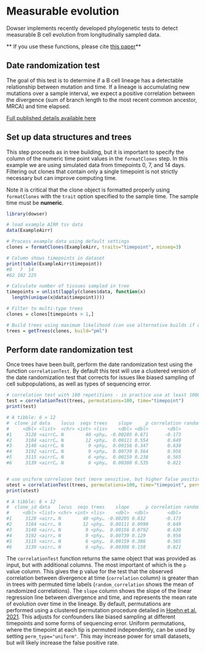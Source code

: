# Measurable evolution

Dowser implements recently developed phylogenetic tests to detect measurable B cell evolution from longitudinally sampled data.

** If you use these functions, please cite [this paper](https://elifesciences.org/articles/70873)**

## Date randomization test

The goal of this test is to determine if a B cell lineage has a detectable relationship between mutation and time. If a lineage is accumulating new mutations over a sample interval, we expect a positive correlation between the divergence (sum of branch length to the most recent common ancestor, MRCA) and time elapsed. 

[Full published details available here](https://elifesciences.org/articles/70873)

## Set up data structures and trees

This step proceeds as in tree building, but it is important to specify the column of the numeric time point values in the `formatClones` step. In this example we are using simulated data from timepoints 0, 7, and 14 days. Filtering out clones that contain only a single timepoint is not strictly necessary but can improve computing time.

Note it is critical that the clone object is formatted properly using `formatClones` with the `trait` option specified to the sample time. The sample time must be **numeric**.


```r
library(dowser)

# load example AIRR tsv data
data(ExampleAirr)

# Process example data using default settings
clones = formatClones(ExampleAirr, traits="timepoint", minseq=3)

# Column shows timepoints in dataset
print(table(ExampleAirr$timepoint))
#0   7  14 
#62 102 225 

# Calculate number of tissues sampled in tree
timepoints = unlist(lapply(clones$data, function(x)
  length(unique(x@data$timepoint))))

# Filter to multi-type trees
clones = clones[timepoints > 1,]

# Build trees using maximum likelihood (can use alternative builds if desired)
trees = getTrees(clones, build="pml")
```

## Perform date randomization test

Once trees have been built, perform the date randomization test using the function `correlationTest`. By default this test will use a clustered version of the date randomization test that corrects for issues like biased sampling of cell subpopulations, as well as types of sequencing error.



```r
# correlation test with 100 repetitions - in practice use at least 1000
test = correlationTest(trees, permutations=100, time="timepoint")
print(test)

# A tibble: 6 × 12
#  clone_id data    locus  seqs trees    slope     p correlation random_correlat…
#     <dbl> <list>  <chr> <int> <lis>    <dbl> <dbl>       <dbl>            <dbl>
#1     3128 <airrC… N        40 <phy… -0.00205 0.871      -0.173         -0.00953
#2     3184 <airrC… N        12 <phy…  0.00111 0.554       0.649          0.0649 
#3     3140 <airrC… N         9 <phy…  0.00156 0.347       0.630         -0.0278 
#4     3192 <airrC… N         9 <phy…  0.00739 0.564       0.956          0.115  
#5     3115 <airrC… N         6 <phy…  0.00159 0.238       0.565          0.0131 
#6     3139 <airrC… N         6 <phy…  0.00308 0.535       0.821          0.0492 


# use uniform correlaion test (more sensitive, but higher false positive rate)
utest = correlationTest(trees, permutations=100, time="timepoint", perm_type="uniform")
print(utest)

# A tibble: 6 × 12
#  clone_id data   locus  seqs trees    slope      p correlation random_correlat…
#     <dbl> <list> <chr> <int> <lis>    <dbl>  <dbl>       <dbl>            <dbl>
#1     3128 <airr… N        40 <phy… -0.00205 0.832       -0.173         -0.0146 
#2     3184 <airr… N        12 <phy…  0.00111 0.0990       0.649          0.0138 
#3     3140 <airr… N         9 <phy…  0.00156 0.0792       0.630         -0.00741
#4     3192 <airr… N         9 <phy…  0.00739 0.129        0.956          0.00818
#5     3115 <airr… N         6 <phy…  0.00159 0.386        0.565          0.0719 
#6     3139 <airr… N         6 <phy…  0.00308 0.158        0.821         -0.00600
```

The `correlationTest` function returns the same object that was provided as input, but with additional columns. The most important of which is the `p` value column. This gives the p value for the test that the observed correlation between divergence at time (`correlation` column) is greater than in trees with permuted time labels (`random_correlation` shows the mean of randomized correlations). The `slope` column shows the slope of the linear regression line between divergence and time, and represents the mean rate of evolution over time in the lineage. By default, permutations are performed using a clustered permutation procedure detailed in [Hoehn et al. 2021](https://elifesciences.org/articles/70873). This adjusts for confounders like biased sampling at different timepoints and some forms of sequencing error. Uniform permutations, where the timepoint at each tip is permuted independently, can be used by setting `perm_type="uniform"`. This may increase power for small datasets, but will likely increase the false positive rate.
